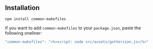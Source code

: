 ## Installation

```
npm install common-makefiles
```

If you want to add `common-makefiles` to your `package.json`, paste the following oneliner:

```js
"common-makefiles": "<%>script: node src/assets/getVersion.js</%>"
```
